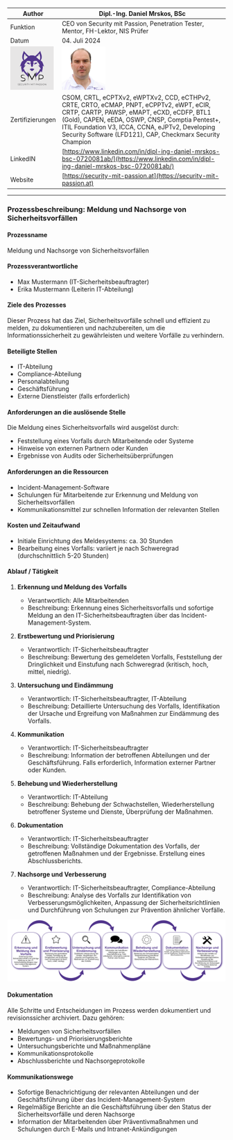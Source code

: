 | Author | Dipl.-Ing. Daniel Mrskos, BSc |  
|--------|---------------------------------------------------------------|   
| Funktion | CEO von Security mit Passion, Penetration Tester, Mentor, FH-Lektor, NIS Prüfer |                               
| Datum  | 04. Juli 2024                                                 |
| <img src="SMP_LOGO.png" alt="Firmenlogo" width="100"/>    | <img src="daniel.jpeg" alt="Author" width="100"/>                         |                                              |
| Zertifizierungen  | CSOM, CRTL, eCPTXv2, eWPTXv2, CCD, eCTHPv2, CRTE, CRTO, eCMAP, PNPT, eCPPTv2, eWPT, eCIR, CRTP, CARTP, PAWSP, eMAPT, eCXD, eCDFP, BTL1 (Gold), CAPEN, eEDA, OSWP, CNSP, Comptia Pentest+, ITIL Foundation V3, ICCA, CCNA, eJPTv2, Developing Security Software (LFD121), CAP, Checkmarx Security Champion                                         |
| LinkedIN  | [https://www.linkedin.com/in/dipl-ing-daniel-mrskos-bsc-0720081ab/](https://www.linkedin.com/in/dipl-ing-daniel-mrskos-bsc-0720081ab/)  
| Website  | [https://security-mit-passion.at](https://security-mit-passion.at)  

---

### Prozessbeschreibung: Meldung und Nachsorge von Sicherheitsvorfällen

#### Prozessname
Meldung und Nachsorge von Sicherheitsvorfällen

#### Prozessverantwortliche
- Max Mustermann (IT-Sicherheitsbeauftragter)
- Erika Mustermann (Leiterin IT-Abteilung)

#### Ziele des Prozesses
Dieser Prozess hat das Ziel, Sicherheitsvorfälle schnell und effizient zu melden, zu dokumentieren und nachzubereiten, um die Informationssicherheit zu gewährleisten und weitere Vorfälle zu verhindern.

#### Beteiligte Stellen
- IT-Abteilung
- Compliance-Abteilung
- Personalabteilung
- Geschäftsführung
- Externe Dienstleister (falls erforderlich)

#### Anforderungen an die auslösende Stelle
Die Meldung eines Sicherheitsvorfalls wird ausgelöst durch:
- Feststellung eines Vorfalls durch Mitarbeitende oder Systeme
- Hinweise von externen Partnern oder Kunden
- Ergebnisse von Audits oder Sicherheitsüberprüfungen

#### Anforderungen an die Ressourcen
- Incident-Management-Software
- Schulungen für Mitarbeitende zur Erkennung und Meldung von Sicherheitsvorfällen
- Kommunikationsmittel zur schnellen Information der relevanten Stellen

#### Kosten und Zeitaufwand
- Initiale Einrichtung des Meldesystems: ca. 30 Stunden
- Bearbeitung eines Vorfalls: variiert je nach Schweregrad (durchschnittlich 5-20 Stunden)

#### Ablauf / Tätigkeit

1. **Erkennung und Meldung des Vorfalls**
   - Verantwortlich: Alle Mitarbeitenden
   - Beschreibung: Erkennung eines Sicherheitsvorfalls und sofortige Meldung an den IT-Sicherheitsbeauftragten über das Incident-Management-System.

2. **Erstbewertung und Priorisierung**
   - Verantwortlich: IT-Sicherheitsbeauftragter
   - Beschreibung: Bewertung des gemeldeten Vorfalls, Feststellung der Dringlichkeit und Einstufung nach Schweregrad (kritisch, hoch, mittel, niedrig).

3. **Untersuchung und Eindämmung**
   - Verantwortlich: IT-Sicherheitsbeauftragter, IT-Abteilung
   - Beschreibung: Detaillierte Untersuchung des Vorfalls, Identifikation der Ursache und Ergreifung von Maßnahmen zur Eindämmung des Vorfalls.

4. **Kommunikation**
   - Verantwortlich: IT-Sicherheitsbeauftragter
   - Beschreibung: Information der betroffenen Abteilungen und der Geschäftsführung. Falls erforderlich, Information externer Partner oder Kunden.

5. **Behebung und Wiederherstellung**
   - Verantwortlich: IT-Abteilung
   - Beschreibung: Behebung der Schwachstellen, Wiederherstellung betroffener Systeme und Dienste, Überprüfung der Maßnahmen.

6. **Dokumentation**
   - Verantwortlich: IT-Sicherheitsbeauftragter
   - Beschreibung: Vollständige Dokumentation des Vorfalls, der getroffenen Maßnahmen und der Ergebnisse. Erstellung eines Abschlussberichts.

7. **Nachsorge und Verbesserung**
   - Verantwortlich: IT-Sicherheitsbeauftragter, Compliance-Abteilung
   - Beschreibung: Analyse des Vorfalls zur Identifikation von Verbesserungsmöglichkeiten, Anpassung der Sicherheitsrichtlinien und Durchführung von Schulungen zur Prävention ähnlicher Vorfälle.

<img src="03_prozessgrafik.png" alt="Prozessgrafik" width="800"/> 

#### Dokumentation
Alle Schritte und Entscheidungen im Prozess werden dokumentiert und revisionssicher archiviert. Dazu gehören:
- Meldungen von Sicherheitsvorfällen
- Bewertungs- und Priorisierungsberichte
- Untersuchungsberichte und Maßnahmenpläne
- Kommunikationsprotokolle
- Abschlussberichte und Nachsorgeprotokolle

#### Kommunikationswege
- Sofortige Benachrichtigung der relevanten Abteilungen und der Geschäftsführung über das Incident-Management-System
- Regelmäßige Berichte an die Geschäftsführung über den Status der Sicherheitsvorfälle und deren Nachsorge
- Information der Mitarbeitenden über Präventivmaßnahmen und Schulungen durch E-Mails und Intranet-Ankündigungen